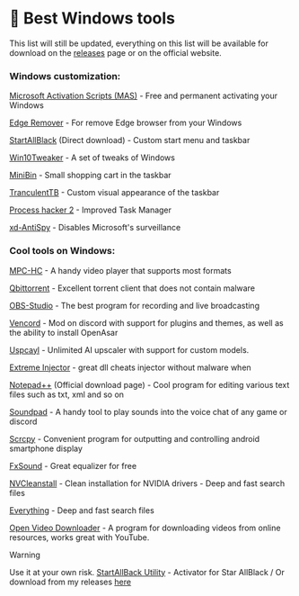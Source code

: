 # 🌵 Best Windows tools
This list will still be updated, everything on this list will be available for download on the [releases](https://github.com/DEADS1KE/Windows-tools/releases) page or on the official website.

### Windows customization:
[Microsoft Activation Scripts (MAS)](https://github.com/SparkleSavvy/Windows-tools/releases/tag/mas) - Free and permanent activating your Windows

[Edge Remover](https://github.com/he3als/EdgeRemover) - For remove Edge browser from your Windows

[StartAllBlack](https://www.startallback.com/download.php) (Direct download) - Custom start menu and taskbar

[Win10Tweaker](https://github.com/SparkleSavvy/Windows-tools/releases/tag/win10tweaker) - A set of tweaks of Windows

[MiniBin](https://github.com/SparkleSavvy/Windows-tools/releases/tag/minibin) - Small shopping cart in the taskbar

[TranculentTB](https://github.com/TranslucentTB/TranslucentTB/releases/latest) - Custom visual appearance of the taskbar

[Process hacker 2](https://github.com/SparkleSavvy/Windows-tools/releases/tag/processhacker2) - Improved Task Manager

[xd-AntiSpy](https://github.com/builtbybel/xd-AntiSpy/releases/latest) - Disables Microsoft's surveillance

### Cool tools on Windows:
[MPC-HC](https://github.com/SparkleSavvy/Windows-tools/releases/tag/mpc-hc) - A handy video player that supports most formats

[Qbittorrent](https://github.com/SparkleSavvy/Windows-tools/releases/tag/qbittorrent) - Excellent torrent client that does not contain malware

[OBS-Studio](https://github.com/obsproject/obs-studio/releases/latest) - The best program for recording and live broadcasting

[Vencord](https://github.com/SparkleSavvy/Windows-tools/releases/tag/vencord) - Mod on discord with support for plugins and themes, as well as the ability to install OpenAsar

[Uspcayl](https://github.com/SparkleSavvy/Windows-tools/releases/tag/upscayl) - Unlimited AI upscaler with support for custom models.

[Extreme Injector](https://github.com/SparkleSavvy/Windows-tools/releases/tag/extremeinjector) - great dll cheats injector without malware when

[Notepad++](https://notepad-plus-plus.org/downloads/) (Official download page) - Cool program for editing various text files such as txt, xml and so on

[Soundpad](https://github.com/SparkleSavvy/Windows-tools/releases/tag/soundpad) - A handy tool to play sounds into the voice chat of any game or discord

[Scrcpy](https://github.com/Genymobile/scrcpy/releases/latest) - Convenient program for outputting and controlling android smartphone display

[FxSound](https://github.com/fxsound2/fxsound-app/releases/latest) - Great equalizer for free

[NVCleanstall](https://github.com/SparkleSavvy/Windows-tools/releases/tag/nvcleanstall) - Clean installation for NVIDIA drivers - Deep and fast search files

[Everything](https://github.com/SparkleSavvy/Windows-tools/releases/tag/everything) - Deep and fast search files

[Open Video Downloader]() - A program for downloading videos from online resources, works great with YouTube. 

> [!WARNING]
> Use it at your own risk. [StartAllBack Utility](https://github.com/Aetherinox/startallback-utility) - Activator for Star AllBlack
> / Or download from my releases [here](https://github.com/SparkleSavvy/Windows-tools/releases/tag/startallblackutility)
